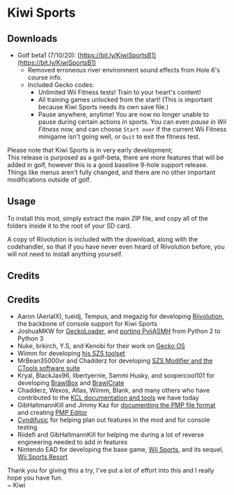 # Kiwi Sports
 
 
## Downloads  
- Golf beta1 (7/10/20): [https://bit.ly/KiwiSportsB1](https://bit.ly/KiwiSportsB1)  
  - Removed erroneous river environment sound effects from Hole 6's course info.
  - Included Gecko codes:
    - Unlimited Wii Fitness tests! Train to your heart's content!
    - All training games unlocked from the start! (This is important because Kiwi Sports needs its own save file.)
    - Pause anywhere, anytime! You are now no longer unable to pause during certain actions in sports. You can even *pause in Wii Fitness* now, and can choose `Start over` if the current Wii Fitness minigame isn't going well, or `Quit` to exit the fitness test.
  
  
Please note that Kiwi Sports is in very early development;  
This release is purposed as a golf-beta, there are more features that will be added in golf, however this is a good baseline 9-hole support release.
Things like menus aren't fully changed, and there are no other important modifications outside of golf.  

## Usage  
To install this mod, simply extract the main ZIP file, and copy all of the folders inside it to the root of your SD card.  
  
A copy of Riivolution is included with the download, along with the codehandler, so that if you have never even heard of Riivolution before, you will not need to install anything yourself.  
  
## Credits  

## Credits  
- Aaron (AerialX), tueidj, Tempus, and megazig for developing [Riivolution](https://rvlution.net/wiki/Riivolution/), the backbone of console support for Kiwi Sports  
- JoshuaMKW for [GeckoLoader](https://github.com/JoshuaMKW/GeckoLoader), and [porting PyiiASMH](https://github.com/JoshuaMKW/pyiiasmh) from Python 2 to Python 3  
- Nuke, brkirch, Y.S, and Kenobi for their work on [Gecko OS](https://wiibrew.org/wiki/Gecko_OS)  
- Wiimm for developing [his SZS toolset](https://szs.wiimm.de/)  
- MrBean35000vr and Chadderz for developing [SZS Modifier and the CTools software suite](http://www.chadsoft.co.uk/wiicoder/)  
- Kryal, BlackJax96, libertyernie, Sammi Husky, and soopercool101 for developing [BrawlBox](https://github.com/libertyernie/brawltools) and [BrawlCrate](https://github.com/soopercool101/BrawlCrate)  
- Chadderz, Wexos, Atlas, Wiimm, Blank, and many others who have contributed to the [KCL documentation and tools](http://wiki.tockdom.com/wiki/KCL_(File_Format)) we have today  
- GibHaltmannKill and Jimmy Kaz for [documenting the PMP file format](https://kiwi515.github.io/formats/PMP.html) and creating [PMP Editor](https://www.youtube.com/watch?v=vFKk0ii05ok)  
- [Cyndifusic](https://www.twitch.tv/cyndifusic) for helping plan out features in the mod and for console testing  
- Riidefi and GibHaltmannKill for helping me during a lot of reverse engineering needed to add in features  
- Nintendo EAD for developing the base game, [Wii Sports](https://www.amazon.com/Nintendo-CS95SMB-BRK-Wii-Sports/dp/B0017Q4DGI), and its sequel, [Wii Sports Resort](https://www.amazon.com/Wii-Sports-Resort/dp/B004W1IX1G)  
  
  
Thank you for giving this a try, I've put a lot of effort into this and I really hope you have fun.  
~ Kiwi
